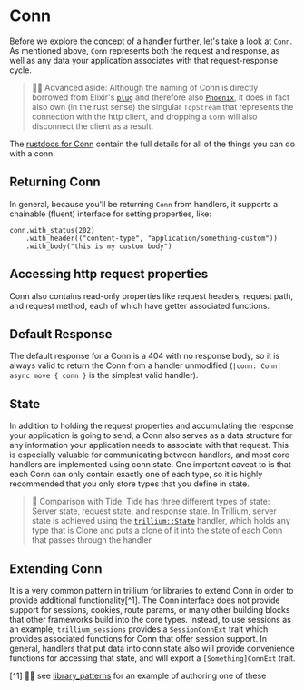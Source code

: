 # Conn

Before we explore the concept of a handler further, let's take a look
at `Conn`. As mentioned above, `Conn` represents both the request and
response, as well as any data your application associates with that
request-response cycle.

> 🧑‍🎓 Advanced aside: Although the naming of Conn is directly
> borrowed from Elixir's [`plug`](https://github.com/elixir-plug/plug)
> and therefore also [`Phoenix`](https://www.phoenixframework.org/),
> it does in fact also own (in the rust sense) the singular
> `TcpStream` that represents the connection with the http client, and
> dropping a `Conn` will also disconnect the client as a result.

The [rustdocs for Conn](https://docs.trillium.rs/trillium/struct.conn)
contain the full details for all of the things you can do with a conn.

## Returning Conn
In general, because you'll be returning `Conn` from handlers, it
supports a chainable (fluent) interface for setting properties, like:

```rust,noplaypen
conn.with_status(202)
    .with_header(("content-type", "application/something-custom"))
    .with_body("this is my custom body")
```

## Accessing http request properties

Conn also contains read-only properties like request headers, request
path, and request method, each of which have getter associated
functions.

## Default Response

The default response for a Conn is a 404 with no response body, so it
is always valid to return the Conn from a handler unmodified (`|conn:
Conn| async move { conn }` is the simplest valid handler).

## State

In addition to holding the request properties and accumulating the
response your application is going to send, a Conn also serves as a
data structure for any information your application needs to associate
with that request. This is especially valuable for communicating
between handlers, and most core handlers are implemented using conn
state. One important caveat to is that each Conn can only contain
exactly one of each type, so it is highly recommended that you only
store types that you define in state.

> 🌊 Comparison with Tide: Tide has three different types of state:
> Server state, request state, and response state. In Trillium, server
> state is achieved using the
> [`trillium::State`](https://docs.trillium.rs/trillium/struct.state)
> handler, which holds any type that is Clone and puts a clone of it
> into the state of each Conn that passes through the handler.


## Extending Conn

It is a very common pattern in trillium for libraries to extend Conn
in order to provide additional functionality[^1]. The Conn interface
does not provide support for sessions, cookies, route params, or many
other building blocks that other frameworks build into the core
types. Instead, to use sessions as an example, `trillium_sessions`
provides a `SessionConnExt` trait which provides associated functions
for Conn that offer session support. In general, handlers that put
data into conn state also will provide convenience functions for
accessing that state, and will export a `[Something]ConnExt` trait.

[^1] 🧑‍🎓 see [library_patterns](../library_patterns.md) for an example
of authoring one of these
